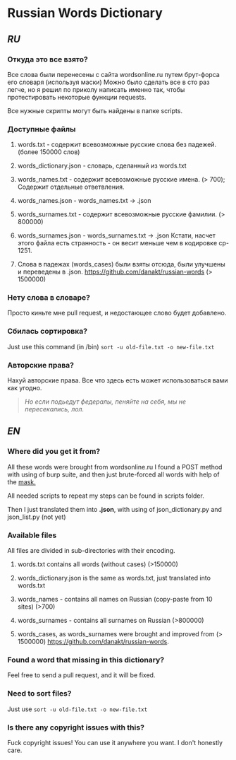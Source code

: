 # Russian Words Dictionary

## *RU*

### Откуда это все взято?

Все слова были перенесены с сайта wordsonline.ru путем брут-форса его словаря (используя маски)
Можно было сделать все в сто раз легче, но я решил по приколу написать именно так, чтобы протестировать некоторые функции requests.

Все нужные скрипты могут быть найдены в папке scripts.

### Доступные файлы

1) words.txt - содержит всевозможные русские слова без падежей. (более 150000 слов)

2) words_dictionary.json - словарь, сделанный из words.txt

3) words_names.txt - содержит всевозможные русские имена. (> 700);
Содержит отдельные ответвления.

4) words_names.json - words_names.txt -> .json

5) words_surnames.txt - содержит всевозможные русские фамилии. (> 800000)

6) words_surnames.json - words_surnames.txt -> .json
Кстати, насчет этого файла есть странность - он весит меньше чем в кодировкe cp-1251.

7) Слова в падежах (words_cases) были взяты отсюда, были улучшены и переведены в .json. https://github.com/danakt/russian-words (> 1500000)

### Нету слова в словаре?

Просто киньте мне pull request, и недостающее слово будет добавлено.

### Сбилась сортировка?

Just use this command (in /bin)
`sort -u old-file.txt -o new-file.txt`

### Авторские права?

Нахуй авторские права.
Все что здесь есть может использоваться вами как угодно.

> *Но если подьедут федералы, пеняйте на себя, мы не пересекались, лол.*

## *EN*

### Where did you get it from?

All these words were brought from wordsonline.ru
I found a POST method with using of burp suite, and then just brute-forced all words with help of the [mask.](/scripts/brute-forcer.py)

All needed scripts to repeat my steps can be found in scripts folder.

Then I just translated them into **.json**, with using of json_dictionary.py and json_list.py (not yet)

### Available files

All files are divided in sub-directories with their encoding.

1) words.txt contains all words (without cases) (>150000)

2) words_dictionary.json is the same as words.txt, just translated into words.txt

3) words_names - contains all names on Russian (copy-paste from 10 sites) (>700)

4) words_surnames  - contains all surnames on Russian  (>800000)

5) words_cases, as words_surnames were brought and improved from (> 1500000)
https://github.com/danakt/russian-words.

### Found a word that missing in this dictionary?

Feel free to send a pull request, and it will be fixed.

### Need to sort files?

Just use `sort -u old-file.txt -o new-file.txt`

### Is there any copyright issues with this?

Fuck copyright issues! You can use it anywhere you want.
I don't honestly care.

